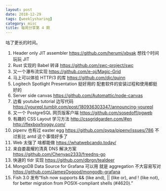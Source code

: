 ```yaml
---
layout: post
date: 2018-12-29
tags: [weeklysharing]
category: misc
title: 每周分享第 4 期
---
```


咕了更长的时间。

1. Header only JIT assembler https://github.com/herumi/xbyak 想找个时间玩玩 JIT
2. Rust 实现的 Babel 转译 https://github.com/swc-project/swc
3. 又一个瀑布流实现 https://github.com/e-oj/Magic-Grid
4. 马上可以体验 HTTP/3 的库 https://github.com/djc/quinn
5. Logitech Spotlight Presentation 挺好用的 配套软件的安装过程和使用都挺好的
6. Server side canvas https://github.com/Automattic/node-canvas
7. 边看 youtube tutorial 边写代码 https://yourepl.tumblr.com/post/180936303347/announcing-yourepl
8. 又一个 PostgreSQL 网页版客户端 https://github.com/sosedoff/pgweb
9. 有趣的 CSS Layout 学习方法 http://cssgridgarden.com/#en http://flexboxfroggy.com/
10. pipenv 也有过 easter egg https://github.com/pypa/pipenv/issues/786 不过影比 antd 这个事情好多了
11. Web 太强了 啥都能做 https://whatwebcando.today/
12. 来自娄晨耀的清真 DNS 解决方案 https://github.com/Chenyao2333/freedns-go
13. 快速的 tldr 实现 https://github.com/dbrgn/tealdeer
14. MongoDB Data Source for Grafana 可以用 就是 aggregation 不大容易写对 https://github.com/JamesOsgood/mongodb-grafana
15. Fish 3.0 发布“fish now supports && (like and), || (like or), and ! (like not), for better migration from POSIX-compliant shells (#4620).”